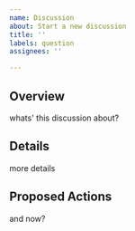 ```yaml
---
name: Discussion
about: Start a new discussion
title: ''
labels: question
assignees: ''

---
```


## Overview
whats' this discussion about?

## Details
more details

## Proposed Actions
and now?